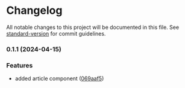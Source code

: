 # Changelog

All notable changes to this project will be documented in this file. See [standard-version](https://github.com/conventional-changelog/standard-version) for commit guidelines.

### 0.1.1 (2024-04-15)


### Features

* added article component ([069aaf5](https://github.com/adrianbgo/insight-forge/commit/069aaf59db5ce4394a743f26474dc9446e65fcc3))
